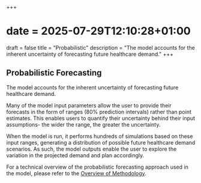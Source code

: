 +++
# date = 2025-07-29T12:10:28+01:00
draft = false
title = "Probabilistic"
description = "The model accounts for the inherent uncertainty of forecasting future healthcare demand."
+++

## Probabilistic Forecasting ##

The model accounts for the inherent uncertainty of forecasting future healthcare demand.

Many of the model input parameters allow the user to provide their forecasts in the form of ranges (80% prediction intervals) rather than point estimates. This enables users to quantify their uncertainty behind their input assumptions- the wider the range, the greater the uncertainty. 

When the model is run, it performs hundreds of simulations based on these input ranges, generating a distribution of possible future healthcare demand scenarios. As such, the model outputs enable the user to explore the variation in the projected demand and plan accordingly.

For a technical overview of the probabilistic forecasting approach used in the model, please refer to the [Overview of Methodology](connect.strategyunitwm.nhs/nhp/project_information/modelling_methodology/overview_of_methodology.html).
